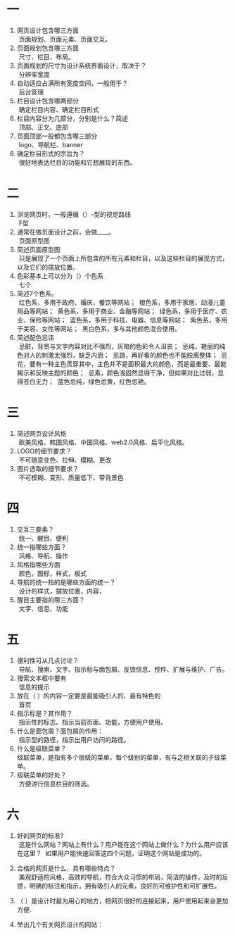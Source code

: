 # 一
1. 网页设计包含哪三方面  
  页面规划、页面元素、页面交互。
2. 页面规划包含哪三方面  
  尺寸、栏目、布局。
3. 页面规划的尺寸为设计系统界面设计，取决于？  
  分辨率宽度
4. 自动适应占满所有宽度空间，一般用于？  
  后台管理
5. 栏目设计包含哪两部分  
  确定栏目内容、确定栏目形式
6. 栏目内容分为几部分，分别是什么？简述  
  顶部、正文、底部
7. 页面顶部一般都包含哪三部分  
  logo、导航栏、banner
8. 确定栏目形式的宗旨为？  
  很好地表达栏目的功能和它想展现的东西。
# 二
1. 浏览网页时，一般遵循（）-型的视觉路线  
  F型
2. 通常在做页面设计之前，会做____。  
  页面原型图
3. 简述页面原型图  
  只是展现了一个页面上所包含的所有元素和栏目，以及这些栏目的展现方式，以及它们的摆放位置。
4. 色彩基本上可以分为（）个色系  
  七个
5. 简述7个色系。  
  红色系，多用于政府、婚庆、餐饮等网站；
  橙色系，多用于家居、动漫儿童用品等网站；
  黄色系，多用于商业、金融等网站；
  绿色系，多用于医疗、农业、保险等网站；
  蓝色系，多用于科技、电器、信息等网站；
  紫色系，多用于美容、女性等网站；
  黑白色系，多与其他颜色混合使用。
6. 简述配色忌讳  
  忌脏，背景与文字内容对比不强烈，灰暗的色彩令人沮丧；
  忌纯，艳丽的纯色对人的刺激太强烈，缺乏内涵；
  忌跳，再好看的颜色也不能脱离整体；
  忌花，要有一种主色贯穿其中，主色并不是面积最大的颜色，而是最重要、最能揭示和反映主题的颜色；
  忌素，颜色浅固然显得干净，但如果对比过弱，显得苍白无力；
  蓝色忌纯，绿色忌黄，红色忌艳。
# 三 
1. 简述网页设计风格  
  欧美风格、韩国风格、中国风格、web2.0风格、扁平化风格。
2. LOGO的细节要求？  
  不可随意变色、拉伸、模糊、更改
3. 图片选取的细节要求？  
  不可模糊、变形、质量低下、带背景色
# 四
1. 交互三要素？  
  统一、醒目、便利
2. 统一指哪些方面？  
  风格、导航、操作
3. 风格指哪些方面  
  颜色，图标，样式，板式
4. 导航的统一指的是哪些方面的统一？  
  设计的样式，摆放位置，内容，
5. 醒目主要指的哪三方面？  
  文字、信息、功能
# 五
1. 便利性可从几点讨论？  
  导航、搜索、文字、指示标与面包屑、反馈信息、控件、扩展与维护、广告。
2. 搜索文本框中要有  
  信息的提示
3. 放在（ ）的内容一定要是最能吸引人的、最有特色的  
  首页
4. 指示标是？其作用？  
  指示性的标志。指示当前页面、功能，方便用户使用。
5. 什么是面包屑？面包屑的作用：  
  指示型的路径，指示出用户访问的路径。
6. 什么是级联菜单？  
  级联菜单，是指有多个层级的菜单，每个级别的菜单，有与之相关联的子级菜单。
7. 级联菜单的好处？  
  方便进行信息栏目的筛选。

# 六
1. 好的网页的标准?  
  这是什么网站？网站上有什么？用户能在这个网站上做什么？为什么用户应该在这里？
  如果用户能快速回答这四个问题，证明这个网站是成功的。
2. 合格的网页是什么，具有哪些特点？  
  美观舒适的风格，高效的导航，符合大众习惯的布局，简洁的操作，及时的反馈，明确的标注和指示，拥有吸引人的元素，良好的可维护性和可扩展性。
3. （ ）是设计时最为用心的地方，把网页很好的连接起来，用户使用起来会更加方便.  
  
4. 举出几个有关网页设计的网站：  
  

